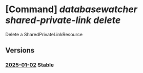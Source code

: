 # [Command] _databasewatcher shared-private-link delete_

Delete a SharedPrivateLinkResource

## Versions

### [2025-01-02](/Resources/mgmt-plane/L3N1YnNjcmlwdGlvbnMve30vcmVzb3VyY2Vncm91cHMve30vcHJvdmlkZXJzL21pY3Jvc29mdC5kYXRhYmFzZXdhdGNoZXIvd2F0Y2hlcnMve30vc2hhcmVkcHJpdmF0ZWxpbmtyZXNvdXJjZXMve30=/2025-01-02.xml) **Stable**

<!-- mgmt-plane /subscriptions/{}/resourcegroups/{}/providers/microsoft.databasewatcher/watchers/{}/sharedprivatelinkresources/{} 2025-01-02 -->
